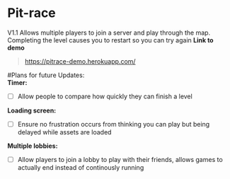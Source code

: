 # Pit-race
V1.1 Allows multiple players to join a server and play through the map. Completing the level causes you to restart so you can try again
 **Link to demo**
  > https://pitrace-demo.herokuapp.com/

#Plans for future Updates:  
**Timer:**  
- [ ] Allow people to compare how quickly they can finish a level  


**Loading screen:**  
- [ ] Ensure no frustration occurs from thinking you can play but being delayed while assets are loaded  

**Multiple lobbies:**  
- [ ] Allow players to join a lobby to play with their friends, allows games to actually end instead of continously running  
